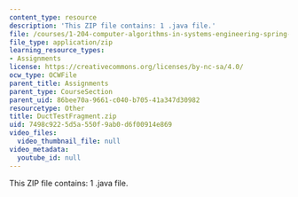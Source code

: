 ```yaml
---
content_type: resource
description: 'This ZIP file contains: 1 .java file.'
file: /courses/1-204-computer-algorithms-in-systems-engineering-spring-2010/7498c9225d5a550f9ab0d6f00914e869_DuctTestFragment.zip
file_type: application/zip
learning_resource_types:
- Assignments
license: https://creativecommons.org/licenses/by-nc-sa/4.0/
ocw_type: OCWFile
parent_title: Assignments
parent_type: CourseSection
parent_uid: 86bee70a-9661-c040-b705-41a347d30982
resourcetype: Other
title: DuctTestFragment.zip
uid: 7498c922-5d5a-550f-9ab0-d6f00914e869
video_files:
  video_thumbnail_file: null
video_metadata:
  youtube_id: null
---
```

This ZIP file contains: 1 .java file.